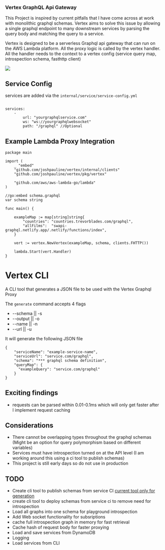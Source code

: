 ### Vertex GraphQL Api Gateway ### 

This Project is inspired by current pitfalls that I have come across at work with monolithic graphql schemas.
Vertex aims to solve this issue by allowing a single graphql endpoint to many downstream services by parsing 
the query body and matching the query to a service. 

Vertex is designed to be a serverless Graphql api gateway that can run on the AWS Lambda platform. All the proxy logic is called
by the vertex handler. All the handler needs to the context to a vertex config (service query map, introspection schema, fasthttp client)

[![](https://mermaid.ink/img/pako:eNp9j00KwjAQRq8SZt1eIAtB2qgLF9UGFZouQhNtsElKTMHS9u6m_iwEcRbD8L3HMDNAZYUEDBfH2xrRlBkUalkkjZLGlyiOF-OG0iyaWx4d8xElw4HsKTlNLzd5Opmz935EabGeF-225Q9I_sHVF4QItHSaKxFuG-aEga-llgxwGAV3VwbMTMHrWsG9JEJ56wCfeXOTEfDO27w3FWDvOvmRUsXDn_ptTQ8RuVGX)](https://mermaid-js.github.io/mermaid-live-editor/edit#pako:eNp9j00KwjAQRq8SZt1eIAtB2qgLF9UGFZouQhNtsElKTMHS9u6m_iwEcRbD8L3HMDNAZYUEDBfH2xrRlBkUalkkjZLGlyiOF-OG0iyaWx4d8xElw4HsKTlNLzd5Opmz935EabGeF-225Q9I_sHVF4QItHSaKxFuG-aEga-llgxwGAV3VwbMTMHrWsG9JEJ56wCfeXOTEfDO27w3FWDvOvmRUsXDn_ptTQ8RuVGX)

## Service Config

services are added via the `internal/service/service-config.yml`

```

services:
    - 
        url: "yourgraphqlservice.com"
        ws: "ws://yourgraphqlwebsocket"
        path: "/graphql" //Optional

```

## Example Lambda Proxy Integration

```
package main

import (
	_ "embed"
	"github.com/joshpauline/vertex/internal/clients"
	"github.com/joshpauline/vertex/pkg/vertex"

	"github.com/aws/aws-lambda-go/lambda"
)

//go:embed schema.graphql
var schema string

func main() {

	exampleMap := map[string]string{
		"countries": "countries.trevorblades.com/graphql",
		"allFilms":  "swapi-graphql.netlify.app/.netlify/functions/index",
	}

	vert := vertex.NewVertex(exampleMap, schema, clients.FHTTP())

	lambda.Start(vert.Handler)
}

```

# Vertex CLI

A CLI tool that generates a JSON file to be used with the Vertex Graphql Proxy

The `generate` command accepts 4 flags

 - --schema || -s
 - --output || -o
 - --name || -n
 - --url || -u

It will generate the following JSON file

```
{
    "serviceName": "example-service-name",
    "serviceUrl": "service.com/graphql",
    "schema": "*** graphql schema definition",
    "queryMap": {
      "exampleQuery": "service.com/graphql"
    }
}

```

## Exciting findings

 - requests can be parsed within 0.01-0.1ms which will only get faster after I implement request caching

## Considerations

 - There cannot be overlapping types throughout the graphql schemas (Might be an option for query polymorphism based on different variables)
 - Services must have introspection turned on at the API level (I am working around this using a ci tool to publish schemas)
 - This project is still early days so do not use in production

## TODO

 - Create cli tool to publish schemas from service CI [current tool only for generation](https://github.com/joshpauline/vertex-cli) 
 - create cli tool to deploy schemas from service ci to remove need for introspection
 - Load all graphs into one schema for playground introspection
 - Add Web socket functionality for subsriptions
 - cache full introspection graph in memory for fast retrieval
 - Cache hash of request body for faster proxying
 - Load and save services from DynamoDB
 - Logging
 - Load services from CLI

